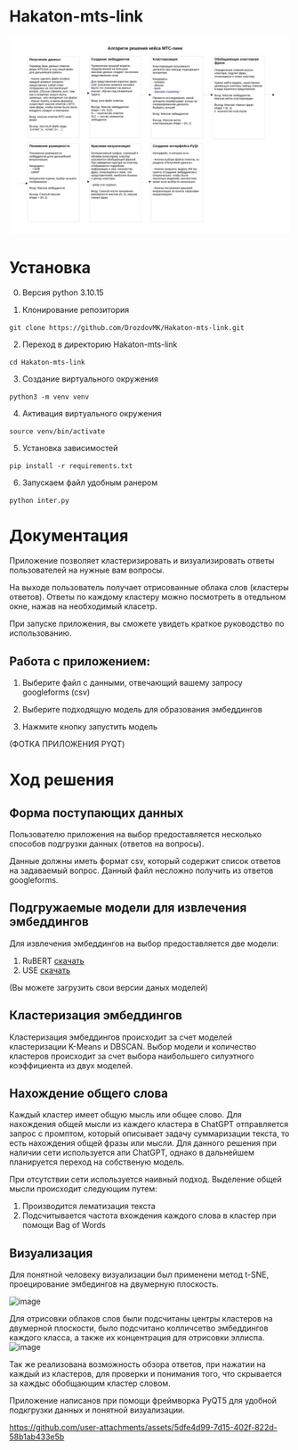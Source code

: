 # Hakaton-mts-link

![Структура проекта](images/project_structure.png)

# Установка

0. Версия python 3.10.15

1. Клонирование репозитория 

```git clone https://github.com/DrozdovMK/Hakaton-mts-link.git```

2. Переход в директорию Hakaton-mts-link

```cd Hakaton-mts-link```

3. Создание виртуального окружения

```python3 -m venv venv```

4. Активация виртуального окружения

```source venv/bin/activate```

5. Установка зависимостей

```pip install -r requirements.txt```

6. Запускаем файл удобным ранером

```python inter.py```


# Документация

Приложение позволяет кластеризировать и визуализировать ответы пользователей на нужные вам вопросы.

На выходе пользователь получает отрисованные облака слов (кластеры ответов). Ответы по каждому кластеру можно посмотреть в отедльном окне, нажав на необходимый класетр.

При запуске приложения, вы сможете увидеть краткое руководство по использованию.

## Работа с приложением:

  1. Выберите файл с данными, отвечающий вашему запросу googleforms (csv)
  
  2. Выберите подходящую модель для образования эмбеддингов
  
  3. Нажмите кнопку запустить модель

(ФОТКА ПРИЛОЖЕНИЯ PYQT)

# Ход решения

## Форма поступающих данных

Пользователю приложения на выбор предоставляется несколько способов подгрузки данных (ответов на вопросы). 

Данные должны иметь формат csv, который содержит список ответов на задаваемый вопрос. Данный файл несложно получить из ответов googleforms.

## Подгружаемые модели для извлечения эмбеддингов

Для извлечения эмбеддингов на выбор предоставляется две модели:
  1. RuBERT [скачать](https://huggingface.co/DeepPavlov/rubert-base-cased)
  2. USE [скачать](https://huggingface.co/Dimitre/universal-sentence-encoder/tree)

(Вы можете загрузить свои версии даных моделей)

## Кластеризация эмбеддингов

Кластеризация эмбеддингов происходит за счет моделей кластеризации K-Means и DBSCAN. Выбор модели и количество кластеров происходит за счет выбора наибольшего силуэтного коэффициента из двух моделей.

## Нахождение общего слова

Каждый кластер имеет общую мысль или общее слово. Для нахождения общей мысли из каждего кластера в ChatGPT отправляется запрос с промптом, который описывает задачу суммаризации текста, то есть нахождения общей фразы или мысли. Для данного решения при наличии сети используется апи ChatGPT, однако в дальнейшем планируется переход на собственую модель. 

При отсутствии сети используется наивный подход. Выделение общей мысли происходит следующим путем:
  1. Производится лематизация текста
  2. Подсчитывается частота вхождения каждого слова в кластер при помощи Bag of Words


## Визуализация

Для понятной человеку визуализации был применени метод t-SNE, проецирование эмбедингов на двумерную плоскость.

![image](images/t-SNE.jpg)

Для отрисовки облаков слов были подсчитаны центры кластеров на двумерной плоскости, было подсчитано колличсетво эмбеддингов каждого класса, а также их концентрация для отрисовки эллиспа.  
![image](images/clasters.jpg)

Так же реализована возможность обзора ответов, при нажатии на каждый из кластеров, для проверки и понимания того, что скрывается за каждыс обобщающим кластер словом.

Приложение написанов при помощи фреймворка PyQT5 для удобной подкгрузки данных и понятной визуализации.


https://github.com/user-attachments/assets/5dfe4d99-7d15-402f-822d-58b1ab433e5b





